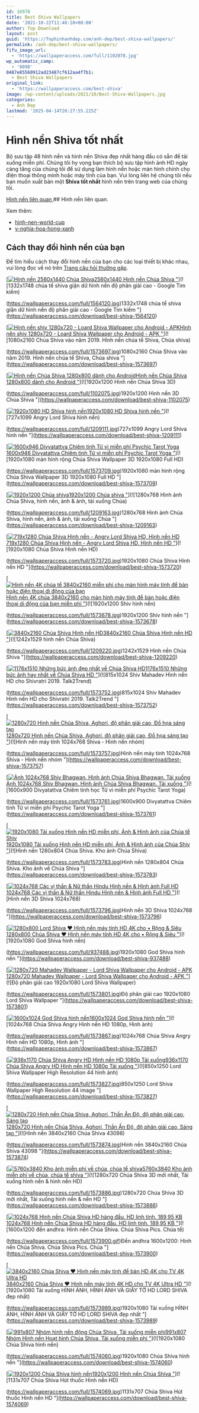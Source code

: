 ```yaml
---
id: 16978
title: Best Shiva Wallpapers
date: '2021-10-22T11:40:10+00:00'
author: Top Download
layout: post
guid: 'https://Tophinhanhdep.com/anh-dep/best-shiva-wallpapers/'
permalink: /anh-dep/best-shiva-wallpapers/
fifu_image_url:
  - 'https://wallpaperaccess.com/full/1102078.jpg'
wp_automatic_camp:
  - '8098'
0487e85560912ad23487cf612aa4f7b1:
  - Best Shiva Wallpapers
original_link:
  - 'https://wallpaperaccess.com/best-shiva'
image: /wp-content/uploads/2021/10/Best-Shiva-Wallpapers.jpg
categories:
  - Ảnh Đẹp
lastmod: '2025-04-14T20:27:55.225Z'
---
```

# Hình nền Shiva tốt nhất

Bộ sưu tập 48 hình nền và hình nền Shiva đẹp nhất hàng đầu có sẵn để tải xuống miễn phí. Chúng tôi hy vọng bạn thích bộ sưu tập hình ảnh HD ngày càng tăng của chúng tôi để sử dụng làm hình nền hoặc màn hình chính cho điện thoại thông minh hoặc máy tính của bạn. Vui lòng liên hệ chúng tôi nếu bạn muốn xuất bản một **Shiva tốt nhất** hình nền trên trang web của chúng tôi.

[Hình nền liên quan ](#related) ## Hình nền liên quan.

   
 Xem thêm:

   
- [hinh-nen-world-cup](https://tophinhanhdep.com/hinh-nen-dep/hinh-nen-world-cup/)
- [y-nghia-hoa-hong-xanh](https://tophinhanhdep.com/hoa-hong/y-nghia-hoa-hong-xanh/)

## Cách thay đổi hình nền của bạn

Để tìm hiểu cách thay đổi hình nền của bạn cho các loại thiết bị khác nhau, vui lòng đọc về nó trên [Trang câu hỏi thường gặp](https://tophinhanhdep.com/faq/).

  
[[![Hình nền 2560x1440 Chúa Shiva](https://wallpaperaccess.com/full/1102078.jpg)2560x1440 Hình nền Chúa Shiva "](https://wallpaperaccess.com/download/best-shiva-1102078)](![1332x1748 chúa tể shiva giận dữ hình nền độ phân giải cao - Google Tìm kiếm)

(https://wallpaperaccess.com/full/1564120.jpg)1332x1748 chúa tể shiva giận dữ hình nền độ phân giải cao - Google Tìm kiếm "](https://wallpaperaccess.com/download/best-shiva-1564120)

[[![Hình nền shiv 1280x720 - Loard Shiva Wallpaper cho Android - APK](https://wallpaperaccess.com/full/1573696.jpg)Hình nền shiv 1280x720 - Loard Shiva Wallpaper cho Android - APK "](https://wallpaperaccess.com/download/best-shiva-1573696)](![1080x2160 Chúa Shiva vào năm 2019. Hình nền chúa tể Shiva, Chúa shiva)

(https://wallpaperaccess.com/full/1573697.jpg)1080x2160 Chúa Shiva vào năm 2019. Hình nền chúa tể Shiva, Chúa shiva "](https://wallpaperaccess.com/download/best-shiva-1573697)

[[![Hình nền Chúa Shiva 1280x800 dành cho Android](https://wallpaperaccess.com/full/1573698.jpg)Hình nền Chúa Shiva 1280x800 dành cho Android "](https://wallpaperaccess.com/download/best-shiva-1573698)](![1920x1200 Hình nền Chúa Shiva 3D)

(https://wallpaperaccess.com/full/1102075.jpg)1920x1200 Hình nền 3D Chúa Shiva "](https://wallpaperaccess.com/download/best-shiva-1102075)

[[![1920x1080 HD Shiva hình nền](https://wallpaperaccess.com/full/1573700.jpg)1920x1080 HD Shiva hình nền "](https://wallpaperaccess.com/download/best-shiva-1573700)](![727x1099 Angry Lord Shiva hình nền)

(https://wallpaperaccess.com/full/1209111.jpg)727x1099 Angry Lord Shiva hình nền "](https://wallpaperaccess.com/download/best-shiva-1209111)

[[![1600x946 Divyatattva Chiêm tinh Tử vi miễn phí Psychic Tarot Yoga](https://wallpaperaccess.com/full/1316322.jpg)1600x946 Divyatattva Chiêm tinh Tử vi miễn phí Psychic Tarot Yoga "](https://wallpaperaccess.com/download/best-shiva-1316322)](![1920x1080 màn hình rộng Chúa Shiva Wallpaper 3D 1920x1080 Full HD)

(https://wallpaperaccess.com/full/1573709.jpg)1920x1080 màn hình rộng Chúa Shiva Wallpaper 3D 1920x1080 Full HD "](https://wallpaperaccess.com/download/best-shiva-1573709)

[[![1920x1200 Chúa shiva](https://wallpaperaccess.com/full/1573710.jpg)1920x1200 Chúa shiva "](https://wallpaperaccess.com/download/best-shiva-1573710)](![1280x768 Hình ảnh Chúa Shiva, hình nền, ảnh & ảnh, tải xuống Chúa)

(https://wallpaperaccess.com/full/1209163.jpg)1280x768 Hình ảnh Chúa Shiva, hình nền, ảnh &amp; ảnh, tải xuống Chúa "](https://wallpaperaccess.com/download/best-shiva-1209163)

[[![719x1280 Chúa Shiva Hình nền - Angry Lord Shiva HD, Hình nền HD](https://wallpaperaccess.com/full/1573718.jpg)719x1280 Chúa Shiva Hình nền - Angry Lord Shiva HD, Hình nền HD "](https://wallpaperaccess.com/download/best-shiva-1573718)](![1920x1080 Chúa Shiva Hình nền HD)

(https://wallpaperaccess.com/full/1573720.jpg)1920x1080 Chúa Shiva Hình nền HD "](https://wallpaperaccess.com/download/best-shiva-1573720)

[[![Hình nền 4K chúa tể 3840x2160 miễn phí cho màn hình máy tính để bàn hoặc điện thoại di động của bạn](https://wallpaperaccess.com/full/1550420.jpg)Hình nền 4K chúa 3840x2160 cho màn hình máy tính để bàn hoặc điện thoại di động của bạn miễn phí "](https://wallpaperaccess.com/download/best-shiva-1550420)](![1920x1200 Shiv hình nền)

(https://wallpaperaccess.com/full/1573678.jpg)1920x1200 Shiv hình nền "](https://wallpaperaccess.com/download/best-shiva-1573678)

[[![3840x2160 Chúa Shiva Hình nền HD](https://wallpaperaccess.com/full/1573726.jpg)3840x2160 Chúa Shiva Hình nền HD "](https://wallpaperaccess.com/download/best-shiva-1573726)](![1242x1529 hình nền Chúa Shiva)

(https://wallpaperaccess.com/full/1209220.jpg)1242x1529 Hình nền Chúa Shiva "](https://wallpaperaccess.com/download/best-shiva-1209220)

[[![1176x1510 Những bức ảnh đẹp nhất về Chúa Shiva HD](https://wallpaperaccess.com/full/1573739.jpg)1176x1510 Những bức ảnh hay nhất về Chúa Shiva HD "](https://wallpaperaccess.com/download/best-shiva-1573739)](![815x1024 Shiv Mahadev Hình nền HD cho Shivratri 2019. Talk2Trend)

(https://wallpaperaccess.com/full/1573752.jpg)815x1024 Shiv Mahadev Hình nền HD cho Shivratri 2019. Talk2Trend "](https://wallpaperaccess.com/download/best-shiva-1573752)

[[![1280x720 Hình nền Chúa Shiva, Aghori, độ phân giải cao, Đồ họa sáng tạo](https://wallpaperaccess.com/full/1573753.jpg)1280x720 Hình nền Chúa Shiva, Aghori, độ phân giải cao, Đồ họa sáng tạo "](https://wallpaperaccess.com/download/best-shiva-1573753)](![Hình nền máy tính 1024x768 Shiva - Hình nền nhóm)

(https://wallpaperaccess.com/full/1573757.jpg)Hình nền máy tính 1024x768 Shiva - Hình nền nhóm "](https://wallpaperaccess.com/download/best-shiva-1573757)

[[![Ảnh 1024x768 Shiv Bhagwan.  Hình ảnh Chúa Shiva Bhagwan.  Tải xuống](https://wallpaperaccess.com/full/1573759.jpg)Ảnh 1024x768 Shiv Bhagwan. Hình ảnh Chúa Shiva Bhagwan. Tải xuống "](https://wallpaperaccess.com/download/best-shiva-1573759)](![1600x900 Divyatattva Chiêm tinh học Tử vi miễn phí Psychic Tarot Yoga)

(https://wallpaperaccess.com/full/1573761.jpg)1600x900 Divyatattva Chiêm tinh Tử vi miễn phí Psychic Tarot Yoga "](https://wallpaperaccess.com/download/best-shiva-1573761)

[[![1920x1080 Tải xuống Hình nền HD miễn phí, Ảnh & Hình ảnh của Chúa tể Shiv](https://wallpaperaccess.com/full/1573747.jpg)1920x1080 Tải xuống Hình nền HD miễn phí, Ảnh &amp; Hình ảnh của Chúa Shiv "](https://wallpaperaccess.com/download/best-shiva-1573747)](![Hình nền 1280x804 Chúa Shiva.  Kho ảnh Chúa Shiva)

(https://wallpaperaccess.com/full/1573783.jpg)Hình nền 1280x804 Chúa Shiva. Kho ảnh về Chúa Shiva "](https://wallpaperaccess.com/download/best-shiva-1573783)

[[![1024x768 Các vị thần & Nữ thần Hindu Hình nền & Hình ảnh Full HD](https://wallpaperaccess.com/full/1573790.jpg)1024x768 Các vị thần &amp; Nữ thần Hindu Hình nền &amp; Hình ảnh Full HD "](https://wallpaperaccess.com/download/best-shiva-1573790)](![Hình nền 3D Shiva 1024x768)

(https://wallpaperaccess.com/full/1573796.jpg)Hình nền 3D Shiva 1024x768 "](https://wallpaperaccess.com/download/best-shiva-1573796)

[[![1280x800 Lord Shiva ❤ Hình nền máy tính HD 4K cho • Rộng & Siêu](https://wallpaperaccess.com/full/1573797.jpg)1280x800 Chúa Shiva ❤ Hình nền máy tính HD 4K cho • Rộng &amp; Siêu "](https://wallpaperaccess.com/download/best-shiva-1573797)](![1920x1080 God Shiva hình nền)

(https://wallpaperaccess.com/full/937488.jpg)1920x1080 God Shiva hình nền "](https://wallpaperaccess.com/download/best-shiva-937488)

[[![1280x720 Mahadev Wallpaper - Lord Shiva Wallpaper cho Android - APK](https://wallpaperaccess.com/full/1573799.jpg)1280x720 Mahadev Wallpaper - Lord Shiva Wallpaper cho Android - APK "](https://wallpaperaccess.com/download/best-shiva-1573799)](![Độ phân giải cao 1920x1080 Lord Shiva Wallpaper)

(https://wallpaperaccess.com/full/1573801.jpg)Độ phân giải cao 1920x1080 Lord Shiva Wallpaper "](https://wallpaperaccess.com/download/best-shiva-1573801)

[[![1600x1024 God Shiva hình nền](https://wallpaperaccess.com/full/1573864.jpg)1600x1024 God Shiva hình nền "](https://wallpaperaccess.com/download/best-shiva-1573864)](![1024x768 Chúa Shiva Angry Hình nền HD 1080p, Hình ảnh)

(https://wallpaperaccess.com/full/1573867.jpg)1024x768 Chúa Shiva Angry Hình nền HD 1080p, Hình ảnh "](https://wallpaperaccess.com/download/best-shiva-1573867)

[[![936x1170 Chúa Shiva Angry HD Hình nền HD 1080p Tải xuống](https://wallpaperaccess.com/full/1573868.jpg)936x1170 Chúa Shiva Angry HD Hình nền HD 1080p Tải xuống "](https://wallpaperaccess.com/download/best-shiva-1573868)](![850x1250 Lord Shiva Wallpaper High Resolution 44 hình ảnh)

(https://wallpaperaccess.com/full/1573827.jpg)850x1250 Lord Shiva Wallpaper High Resolution 44 image "](https://wallpaperaccess.com/download/best-shiva-1573827)

[[![1280x720 Hình nền Chúa Shiva, Aghori, Thần Ấn Độ, độ phân giải cao, Sáng tạo](https://wallpaperaccess.com/full/1573872.jpg)1280x720 Hình nền Chúa Shiva, Aghori, Thần Ấn Độ, độ phân giải cao, Sáng tạo "](https://wallpaperaccess.com/download/best-shiva-1573872)](![Hình nền 3840x2160 Chúa Shiva 43098)

(https://wallpaperaccess.com/full/1573874.jpg)Hình nền 3840x2160 Chúa Shiva 43098 "](https://wallpaperaccess.com/download/best-shiva-1573874)

[[![5760x3840 Kho ảnh miễn phí về chúa, chúa tể shiva](https://wallpaperaccess.com/full/1573877.jpg)5760x3840 Kho ảnh miễn phí về chúa, chúa tể shiva "](https://wallpaperaccess.com/download/best-shiva-1573877)](![1280x720 Chúa Shiva 3D mới nhất, Tải xuống hình nền & hình nền HD)

(https://wallpaperaccess.com/full/1573886.jpg)1280x720 Chúa Shiva 3D mới nhất, Tải xuống hình nền &amp; nền HD "](https://wallpaperaccess.com/download/best-shiva-1573886)

[[![1024x768 Hình nền Chúa Shiva HD hàng đầu.  HD linh tinh.  189,95 KB](https://wallpaperaccess.com/full/1573889.jpg)1024x768 Hình nền Chúa Shiva HD hàng đầu. HD linh tinh. 189,95 KB "](https://wallpaperaccess.com/download/best-shiva-1573889)](![1600x1200 đền andhra: Hình nền Chúa Shiva.  Chúa Shiva Pics.  Chúa tể)

(https://wallpaperaccess.com/full/1573900.gif)Đền andhra 1600x1200: Hình nền Chúa Shiva. Chúa Shiva Pics. Chúa "](https://wallpaperaccess.com/download/best-shiva-1573900)

[[![3840x2160 Chúa Shiva ❤ Hình nền máy tính để bàn HD 4K cho TV 4K Ultra HD](https://wallpaperaccess.com/full/1573901.jpg)3840x2160 Chúa Shiva ❤ Hình nền máy tính 4K HD cho TV 4K Ultra HD "](https://wallpaperaccess.com/download/best-shiva-1573901)](![1920x1080 Tải xuống HÌNH ẢNH, HÌNH ẢNH VÀ GIẤY TỜ HD LORD SHIVA đẹp nhất)

(https://wallpaperaccess.com/full/1573989.jpg)1920x1080 Tải xuống HÌNH ẢNH, HÌNH ẢNH VÀ GIẤY TỜ HD LORD SHIVA đẹp nhất "](https://wallpaperaccess.com/download/best-shiva-1573989)

[[![991x807 Nhóm hình nền động Chúa Shiva, Tải xuống miễn phí](https://wallpaperaccess.com/full/1574052.jpg)991x807 Nhóm Hình nền Hoạt hình Chúa Shiva, Tải xuống miễn phí "](https://wallpaperaccess.com/download/best-shiva-1574052)](![1920x1080 Chúa Shiva hình nền)

(https://wallpaperaccess.com/full/1574060.jpg)1920x1080 Chúa Shiva hình nền "](https://wallpaperaccess.com/download/best-shiva-1574060)

[[![1920x1200 Chúa Shiva hình nền](https://wallpaperaccess.com/full/937469.jpg)1920x1200 Hình nền Chúa Shiva "](https://wallpaperaccess.com/download/best-shiva-937469)](![1131x707 Chúa Shiva Hút thuốc Hình nền HD)

(https://wallpaperaccess.com/full/1574069.jpg)1131x707 Chúa Shiva Hút thuốc Hình nền HD "](https://wallpaperaccess.com/download/best-shiva-1574069)
